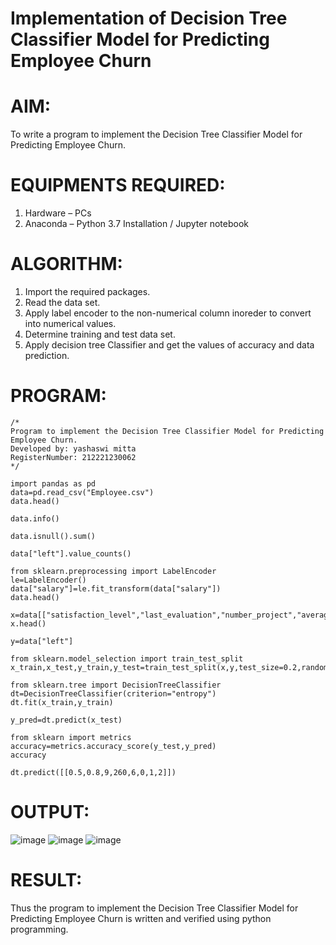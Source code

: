 # Implementation of Decision Tree Classifier Model for Predicting Employee Churn
# AIM:
To write a program to implement the Decision Tree Classifier Model for Predicting Employee Churn.
# EQUIPMENTS REQUIRED:
1. Hardware – PCs
2. Anaconda – Python 3.7 Installation / Jupyter notebook
# ALGORITHM:
1. Import the required packages.
2. Read the data set.
3. Apply label encoder to the non-numerical column inoreder to convert into numerical values.
4. Determine training and test data set.
5. Apply decision tree Classifier and get the values of accuracy and data prediction.
# PROGRAM:
```
/*
Program to implement the Decision Tree Classifier Model for Predicting Employee Churn.
Developed by: yashaswi mitta
RegisterNumber: 212221230062
*/
```

```
import pandas as pd
data=pd.read_csv("Employee.csv")
data.head()

data.info()

data.isnull().sum()

data["left"].value_counts()

from sklearn.preprocessing import LabelEncoder
le=LabelEncoder()
data["salary"]=le.fit_transform(data["salary"])
data.head()

x=data[["satisfaction_level","last_evaluation","number_project","average_montly_hours","time_spend_company","Work_accident","promotion_last_5years","salary"]]
x.head()

y=data["left"]

from sklearn.model_selection import train_test_split
x_train,x_test,y_train,y_test=train_test_split(x,y,test_size=0.2,random_state=100)

from sklearn.tree import DecisionTreeClassifier
dt=DecisionTreeClassifier(criterion="entropy")
dt.fit(x_train,y_train)

y_pred=dt.predict(x_test)

from sklearn import metrics
accuracy=metrics.accuracy_score(y_test,y_pred)
accuracy

dt.predict([[0.5,0.8,9,260,6,0,1,2]])
```
# OUTPUT:
![image](https://user-images.githubusercontent.com/94619247/201917378-f750f735-b0de-4c36-a58a-d2210a8d0010.png)
![image](https://user-images.githubusercontent.com/94619247/201917408-58edce69-d06b-4e25-8c62-9ce6eebdbca2.png)
![image](https://user-images.githubusercontent.com/94619247/201917447-92363a1f-068c-4ab6-abc8-e8e5f1eb0199.png)

# RESULT:
Thus the program to implement the  Decision Tree Classifier Model for Predicting Employee Churn is written and verified using python programming.
